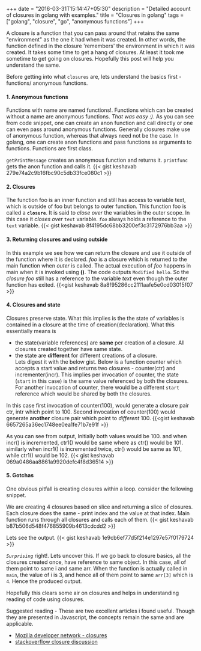 +++
date = "2016-03-31T15:14:47+05:30"
description = "Detailed account of closures in golang with examples."
title = "Closures in golang"
tags = ["golang", "closure", "go", "anonymous functions"]
+++

A closure is a function that you can pass around that retains the same "environment" as the one it had when it was created.
In other words, the function defined in the closure 'remembers' the environment in which it was created. It takes some time to
get a hang of closures. At least it took me sometime to get going on closures. Hopefully this post will help you understand the same.

Before getting into what `closures` are, lets understand the basics first - functions/ anonymous functions.

#### 1. Anonymous functions
Functions with name are named functions!. Functions which can be created without a name
are anonymous functions. _That was easy :)_. As you can see from code snippet, one can create an anon function and
call directly or one can even pass around anonymous functions. Generally closures make use of
anonymous function, whereas that always need not be the case. In golang, one can create anon functions
and pass functions as arguments to functions. Functions are first class.

`getPrintMessage` creates an anonymous function and returns it. `printfunc` gets the
anon function and calls it.
{{< gist keshavab 279e74a2c9b16fbc90c5db33fce080c1 >}}

#### 2. Closures
The function foo is an inner function and still has access to variable text, which is outside of
foo but belongs to outer function. This function foo is called a **`closure`**. It is said to
_close over_ the variables in the outer scope. In this case it _closes over_ `text` variable.
*`foo`* always holds a reference to the `text` variable.
{{< gist keshavab 8f4195dc68bb3200ef3c3172976bb3aa >}}

#### 3. Returning closures and using outside
In this example we see how we can return the closure and use it outside of the function where
it is declared. _foo_ is a closure which is returned to the main function when _outer_ is called.
The actual execution of _foo_ happens in main when it is invoked using **()**. The code outputs `Modified hello`.
So the _closure_ _foo_ still has a reference to the variable _text_ even though the outer function has exited.
{{<gist keshavab 8a8f95286cc2111aafe5e0cd03015f07 >}}

#### 4. Closures and state
Closures preserve state. What this implies is the the state of variables is contained in a closure
at the time of creation(declaration). What this essentially means is  
- the state(variable references) are **same** per creation of a closure. All closures created together have same state.  
- the state are **different** for different creations of a closure.  
Lets digest it with the below gist. Below is a function counter which accepts a start value and returns
two closures - counter(ctr) and incrementer(incr). This implies per invocation of counter, the state (`start` in this case)
is the same value referenced by both the closures. For another invocation of counter, there would be a different `start`
reference which would be shared by both the closures.

In this case first invocation of counter(100), would generate a closure pair ctr, intr which point to 100.
Second invocation of counter(100) would generate **another** closure pair which point to _different_ 100.
{{<gist keshavab 6657265a36ec1748ee0ea1fe71b7e91f >}}

As you can see from output, Initially both values would be 100.
and when incr() is incremented, ctr1() would be same where as ctr() would be 101.
similarly when incr1() is incremented twice, ctr() would be same as 101, while ctr1() would be 102.
{{< gist keshavab 069a0486aa8861a9920defc4f8d36514 >}}

#### 5. Gotchas
One obvious pitfall is creating closures within a loop.
consider the following snippet.

We are creating 4 closures based on slice and returning a slice of closures.
Each closure does the same - print index and the value at that index.
Main function runs through all closures and calls each of them.
{{< gist keshavab b87b506d548f476855909b4613cdcdd2 >}}

Lets see the output.
{{< gist keshavab 1e9cb6ef77d5f214e1297e57f0179724 >}}

_`Surprising`_ right!. Lets uncover this.
If we go back to closure basics, all the closures created once, have reference to same object.
In this case, all of them point to same i and same arr. When the function is actually called in `main`,
the value of i is 3, and hence all of them point to same `arr[3]` which is `4`. Hence the produced output.


Hopefully this clears some air on closures and helps in understanding reading of code using closures.

Suggested reading - These are two excellent articles i found useful. Though they are presented in Javascript,
the concepts remain the same and are applicable.

- [Mozilla developer network - closures](https://developer.mozilla.org/en/docs/Web/JavaScript/Closures)
- [stackoverflow closure discussion](http://stackoverflow.com/questions/111102/how-do-javascript-closures-work?rq=1)
